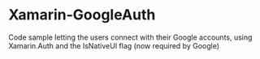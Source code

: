 # Xamarin-GoogleAuth
Code sample letting the users connect with their Google accounts, using Xamarin.Auth and the IsNativeUI flag (now required by Google)